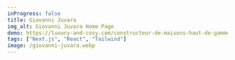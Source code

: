 ```yaml
---
inProgress: false
title: Giovanni Juvara
img_alt: Giovanni Juvara Home Page
demo: https://luxury-and-cosy.com/constructeur-de-maisons-haut-de-gamme
tags: ["Next.js", "React", "Tailwind"]
image: /giovanni-juvara.webp
---
```

